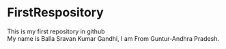 # FirstRespository
This is my first repository in github<br>
My name is Balla Sravan Kumar Gandhi, I am From Guntur-Andhra Pradesh.
